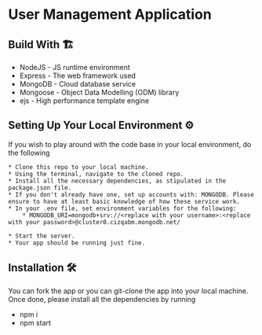 # User Management Application

## Build With 🏗️

- NodeJS - JS runtime environment
- Express - The web framework used
- MongoDB - Cloud database service
- Mongoose - Object Data Modelling (ODM) library
- ejs - High performance template engine

## Setting Up Your Local Environment ⚙️

If you wish to play around with the code base in your local environment, do the following

```
* Clone this repo to your local machine.
* Using the terminal, navigate to the cloned repo.
* Install all the necessary dependencies, as stipulated in the package.json file.
* If you don't already have one, set up accounts with: MONGODB. Please ensure to have at least basic knowledge of how these service work.
* In your .env file, set environment variables for the following:
    * MONGODB_URI=mongodb+srv://<replace with your username>:<replace with your password>@cluster0.cizqabm.mongodb.net/

* Start the server.
* Your app should be running just fine.
```

## Installation 🛠️

You can fork the app or you can git-clone the app into your local machine. Once done, please install all the
dependencies by running

- npm i
- npm start
